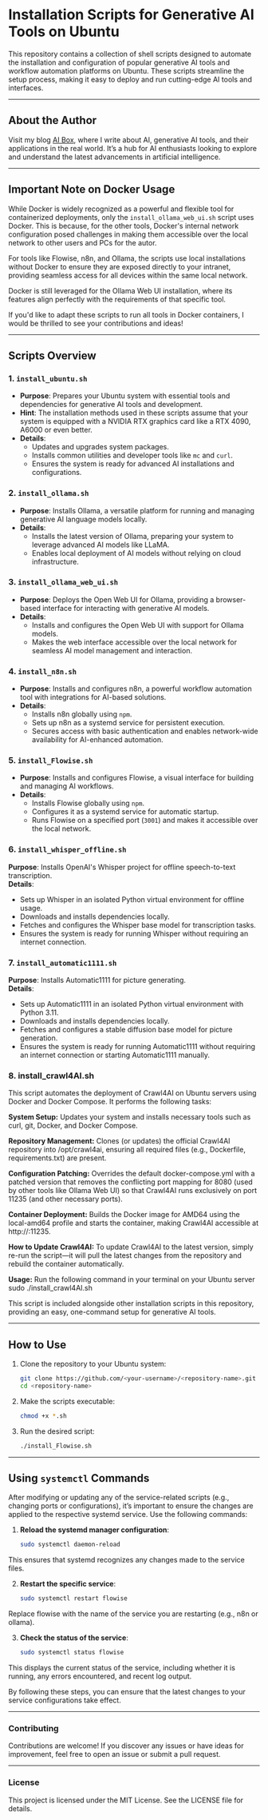 # Installation Scripts for Generative AI Tools on Ubuntu

This repository contains a collection of shell scripts designed to automate the installation and configuration of popular generative AI tools and workflow automation platforms on Ubuntu. These scripts streamline the setup process, making it easy to deploy and run cutting-edge AI tools and interfaces.

---

## About the Author

Visit my blog [AI Box](https://ai-box.eu), where I write about AI, generative AI tools, and their applications in the real world. It’s a hub for AI enthusiasts looking to explore and understand the latest advancements in artificial intelligence.

---

## Important Note on Docker Usage

While Docker is widely recognized as a powerful and flexible tool for containerized deployments, only the `install_ollama_web_ui.sh` script uses Docker. This is because, for the other tools, Docker's internal network configuration posed challenges in making them accessible over the local network to other users and PCs for the autor. 

For tools like Flowise, n8n, and Ollama, the scripts use local installations without Docker to ensure they are exposed directly to your intranet, providing seamless access for all devices within the same local network.

Docker is still leveraged for the Ollama Web UI installation, where its features align perfectly with the requirements of that specific tool.

If you'd like to adapt these scripts to run all tools in Docker containers, I would be thrilled to see your contributions and ideas!

---

## Scripts Overview

### 1. `install_ubuntu.sh`
- **Purpose**: Prepares your Ubuntu system with essential tools and dependencies for generative AI tools and development.
- **Hint**: The installation methods used in these scripts assume that your system is equipped with a NVIDIA RTX graphics card like a RTX 4090, A6000 or even better.
- **Details**:
  - Updates and upgrades system packages.
  - Installs common utilities and developer tools like `mc` and `curl`.
  - Ensures the system is ready for advanced AI installations and configurations.

### 2. `install_ollama.sh`
- **Purpose**: Installs Ollama, a versatile platform for running and managing generative AI language models locally.
- **Details**:
  - Installs the latest version of Ollama, preparing your system to leverage advanced AI models like LLaMA.
  - Enables local deployment of AI models without relying on cloud infrastructure.

### 3. `install_ollama_web_ui.sh`
- **Purpose**: Deploys the Open Web UI for Ollama, providing a browser-based interface for interacting with generative AI models.
- **Details**:
  - Installs and configures the Open Web UI with support for Ollama models.
  - Makes the web interface accessible over the local network for seamless AI model management and interaction.

### 4. `install_n8n.sh`
- **Purpose**: Installs and configures n8n, a powerful workflow automation tool with integrations for AI-based solutions.
- **Details**:
  - Installs n8n globally using `npm`.
  - Sets up n8n as a systemd service for persistent execution.
  - Secures access with basic authentication and enables network-wide availability for AI-enhanced automation.

### 5. `install_Flowise.sh`
- **Purpose**: Installs and configures Flowise, a visual interface for building and managing AI workflows.
- **Details**:
  - Installs Flowise globally using `npm`.
  - Configures it as a systemd service for automatic startup.
  - Runs Flowise on a specified port (`3001`) and makes it accessible over the local network.

### 6. `install_whisper_offline.sh`  
   **Purpose**: Installs OpenAI's Whisper project for offline speech-to-text transcription.  
   **Details**:
   - Sets up Whisper in an isolated Python virtual environment for offline usage.
   - Downloads and installs dependencies locally.
   - Fetches and configures the Whisper base model for transcription tasks.
   - Ensures the system is ready for running Whisper without requiring an internet connection.

### 7. `install_automatic1111.sh` 
   **Purpose**: Installs Automatic1111 for picture generating.  
   **Details**:
   - Sets up Automatic1111 in an isolated Python virtual environment with Python 3.11.
   - Downloads and installs dependencies locally.
   - Fetches and configures a stable diffusion base model for picture generation.
   - Ensures the system is ready for running Automatic1111 without requiring an internet connection or starting Automatic1111 manually.

### 8. install_crawl4AI.sh
This script automates the deployment of Crawl4AI on Ubuntu servers using Docker and Docker Compose. It performs the following tasks:

**System Setup:**
Updates your system and installs necessary tools such as curl, git, Docker, and Docker Compose.

**Repository Management:**
Clones (or updates) the official Crawl4AI repository into /opt/crawl4ai, ensuring all required files (e.g., Dockerfile, requirements.txt) are present.

**Configuration Patching:** 
Overrides the default docker-compose.yml with a patched version that removes the conflicting port mapping for 8080 (used by other tools like Ollama Web UI) so that Crawl4AI runs exclusively on port 11235 (and other necessary ports).

**Container Deployment:**
Builds the Docker image for AMD64 using the local-amd64 profile and starts the container, making Crawl4AI accessible at http://<your-server-ip>:11235.

**How to Update Crawl4AI:**
To update Crawl4AI to the latest version, simply re-run the script—it will pull the latest changes from the repository and rebuild the container automatically.

**Usage:**
Run the following command in your terminal on your Ubuntu server
sudo ./install_crawl4AI.sh

This script is included alongside other installation scripts in this repository, providing an easy, one-command setup for generative AI tools.

---

## How to Use

1. Clone the repository to your Ubuntu system:
   ```bash
   git clone https://github.com/<your-username>/<repository-name>.git
   cd <repository-name>
2. Make the scripts executable:
   ```bash
   chmod +x *.sh

3. Run the desired script:
   ```bash
   ./install_Flowise.sh

---

## Using `systemctl` Commands

After modifying or updating any of the service-related scripts (e.g., changing ports or configurations), it’s important to ensure the changes are applied to the respective systemd service. Use the following commands:

1. **Reload the systemd manager configuration**:
   ```bash
   sudo systemctl daemon-reload

This ensures that systemd recognizes any changes made to the service files.

2. **Restart the specific service**:

   ```bash
   sudo systemctl restart flowise
   
Replace flowise with the name of the service you are restarting (e.g., n8n or ollama).

3. **Check the status of the service**:

   ```bash
   sudo systemctl status flowise
   
This displays the current status of the service, including whether it is running, any errors encountered, and recent log output.


By following these steps, you can ensure that the latest changes to your service configurations take effect.

---

### Contributing
Contributions are welcome! If you discover any issues or have ideas for improvement, feel free to open an issue or submit a pull request.

---

### License
This project is licensed under the MIT License. See the LICENSE file for details.
